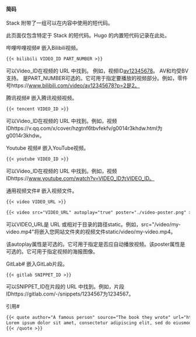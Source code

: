 #### 简码
Stack 附带了一组可以在内容中使用的短代码。

此页面仅包含特定于 Stack 的短代码。Hugo 的内置短代码记录在此处。

哔哩哔哩视频#
嵌入Bilibili视频。

```markdown
{{< bilibili VIDEO_ID PART_NUMBER >}}
```
可以Video_ID在视频的 URL 中找到。
例如，视频ID[av12345678](https://www.bilibili.com/video/av12345678)。
AV和均受BV支持。 是PART_NUMBER可选的。它可用于指定要播放的视频部分。例如，零件号https://www.bilibili.com/video/av12345678?p=2是2。

腾讯视频#
嵌入腾讯视频视频。

```markdown
{{< tencent VIDEO_ID >}}
```
可以Video_ID在视频的 URL 中找到。例如，视频IDhttps://v.qq.com/x/cover/hzgtnf6tbvfekfv/g0014r3khdw.html为g0014r3khdw。

Youtube 视频#
嵌入YouTube视频。

```markdown
{{< youtube VIDEO_ID >}}
```
可以Video_ID在视频的 URL 中找到。例如，视频IDhttps://www.youtube.com/watch?v=VIDEO_ID为VIDEO_ID。

通用视频文件#
嵌入视频文件。

```markdown
{{< video VIDEO_URL >}}

{{< video src="VIDEO_URL" autoplay="true" poster="./video-poster.png" >}}
```
可以VIDEO_URL是 URL 或相对于目录的路径static。例如，src="/video/my-video.mp4"将嵌入您网站文件夹的视频文件static/video/my-video.mp4。

该autoplay属性是可选的。它可用于指定是否应自动播放视频。该poster属性是可选的。它可用于指定视频的海报图像。

GitLab#
嵌入GitLab片段。

```markdown
{{< gitlab SNIPPET_ID >}}
```
可以SNIPPET_ID在片段的 URL 中找到。例如，片段 IDhttps://gitlab.com/-/snippets/1234567为1234567。

引用#
```markdown
{{< quote author="A famous person" source="The book they wrote" url="https://en.wikipedia.org/wiki/Book">}}
Lorem ipsum dolor sit amet, consectetur adipiscing elit, sed do eiusmod tempor incididunt ut labore et dolore magna aliqua. Ut enim ad minim veniam, quis nostrud exercitation ullamco laboris nisi ut aliquip ex ea commodo consequat. Duis aute irure dolor in reprehenderit in voluptate velit esse cillum dolore eu fugiat nulla pariatur. Excepteur sint occaecat cupidatat non proident, sunt in culpa qui officia deserunt mollit anim id est laborum.
{{< /quote >}}
```